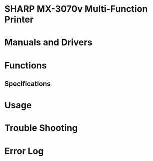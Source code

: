 # SHARP MX-3070v Multi-Function Printer

# Manuals and Drivers

# Functions
## Specifications

# Usage

# Trouble Shooting

# Error Log

